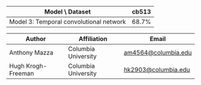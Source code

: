 | Model \ Dataset                                    | cb513 |
| -------------------------------------------------- | ----- |
| Model 3: Temporal convolutional network            | 68.7% |

| Author             | Affiliation         | Email               |
| ------------------ | ------------------- | ------------------- |
| Anthony Mazza      | Columbia University | am4564@columbia.edu |
| Hugh Krogh-Freeman | Columbia University | hk2903@columbia.edu |

